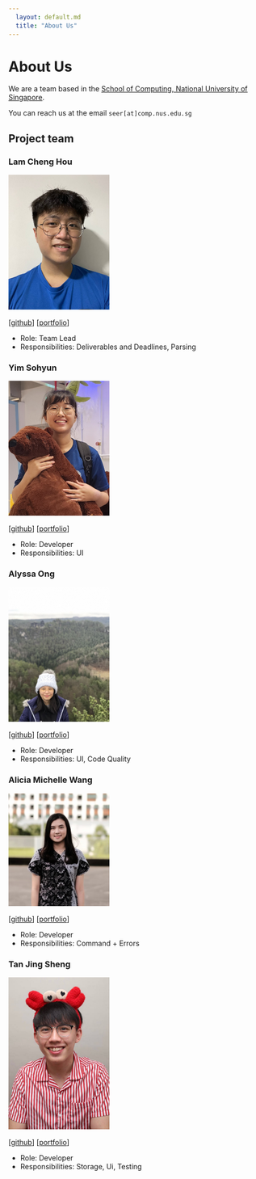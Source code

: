 ```yaml
---
  layout: default.md
  title: "About Us"
---
```


# About Us

We are a team based in the [School of Computing, National University of Singapore](http://www.comp.nus.edu.sg).

You can reach us at the email `seer[at]comp.nus.edu.sg`

## Project team

### Lam Cheng Hou

<img src="images/lamchenghou.png" width="200px">

[[github](https://github.com/lamchenghou)]
[[portfolio](team/lamchenghou.md)]

* Role: Team Lead
* Responsibilities: Deliverables and Deadlines, Parsing

### Yim Sohyun

<img src="images/dlathyun.png" width="200px">

[[github](http://github.com/dlathyun)]
[[portfolio](team/dlathyun.md)]

* Role: Developer
* Responsibilities: UI

### Alyssa Ong 

<img src="images/alyssaongyx.png" width="200px">

[[github](http://github.com/alyssaongyx)] 
[[portfolio](team/alyssaongyx.md)]

* Role: Developer
* Responsibilities: UI, Code Quality

### Alicia Michelle Wang

<img src="images/aliciamichellew.png" width="200px">

[[github](http://github.com/aliciamichellew)]
[[portfolio](team/aliciamichellew.md)]

* Role: Developer
* Responsibilities: Command + Errors

### Tan Jing Sheng

<img src="images/tjingsheng.png" width="200px">

[[github](http://github.com/tjingsheng)]
[[portfolio](team/tjingsheng.md)]

* Role: Developer
* Responsibilities: Storage, Ui, Testing

